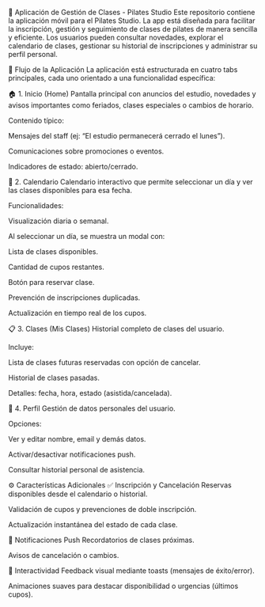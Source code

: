 📱 Aplicación de Gestión de Clases - Pilates Studio
Este repositorio contiene la aplicación móvil para el Pilates Studio. La app está diseñada para facilitar la inscripción, gestión y seguimiento de clases de pilates de manera sencilla y eficiente. Los usuarios pueden consultar novedades, explorar el calendario de clases, gestionar su historial de inscripciones y administrar su perfil personal.

🧭 Flujo de la Aplicación
La aplicación está estructurada en cuatro tabs principales, cada uno orientado a una funcionalidad específica:

🏠 1. Inicio (Home)
Pantalla principal con anuncios del estudio, novedades y avisos importantes como feriados, clases especiales o cambios de horario.

Contenido típico:

Mensajes del staff (ej: “El estudio permanecerá cerrado el lunes”).

Comunicaciones sobre promociones o eventos.

Indicadores de estado: abierto/cerrado.

📅 2. Calendario
Calendario interactivo que permite seleccionar un día y ver las clases disponibles para esa fecha.

Funcionalidades:

Visualización diaria o semanal.

Al seleccionar un día, se muestra un modal con:

Lista de clases disponibles.

Cantidad de cupos restantes.

Botón para reservar clase.

Prevención de inscripciones duplicadas.

Actualización en tiempo real de los cupos.

📋 3. Clases (Mis Clases)
Historial completo de clases del usuario.

Incluye:

Lista de clases futuras reservadas con opción de cancelar.

Historial de clases pasadas.

Detalles: fecha, hora, estado (asistida/cancelada).

👤 4. Perfil
Gestión de datos personales del usuario.

Opciones:

Ver y editar nombre, email y demás datos.

Activar/desactivar notificaciones push.

Consultar historial personal de asistencia.

⚙️ Características Adicionales
✅ Inscripción y Cancelación
Reservas disponibles desde el calendario o historial.

Validación de cupos y prevenciones de doble inscripción.

Actualización instantánea del estado de cada clase.

🔔 Notificaciones Push
Recordatorios de clases próximas.

Avisos de cancelación o cambios.

🧠 Interactividad
Feedback visual mediante toasts (mensajes de éxito/error).

Animaciones suaves para destacar disponibilidad o urgencias (últimos cupos).